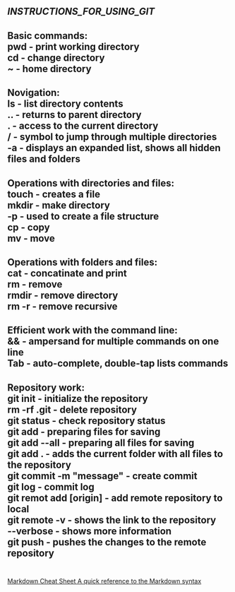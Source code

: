 **_INSTRUCTIONS_FOR_USING_GIT_**
---
Basic commands: 
<br/>
**pwd** - print working directory
<br/>
**cd** - change directory
<br/>
**~** - home directory
<br/>
---
Novigation:
<br/>
**ls** - list directory contents
<br/>
**..** - returns to parent directory
<br/>
**.** - access to the current directory
<br/>
**/** - symbol to jump through multiple directories
<br/>
**-a** - displays an expanded list, shows all hidden files and folders
<br/>
---
Operations with directories and files:
<br/>
**touch** - creates a file
<br/>
**mkdir** - make directory
<br/>
**-p** - used to create a file structure
<br/>
**cp** - copy
<br/>
**mv** - move
<br/>
---
Operations with folders and files:
<br/>
**cat** - concatinate and print
<br/>
**rm** - remove
<br/>
**rmdir** - remove directory
<br/>
**rm -r** - remove recursive
<br/>
---
Efficient work with the command line:
<br/>
**&&** - ampersand for multiple commands on one line
<br/>
**Tab** - auto-complete, double-tap lists commands
<br/>
---
Repository work:
<br/>
**git init** - initialize the repository
<br/>
**rm -rf .git** - delete repository
<br/>
**git status** - check repository status
<br/>
**git add** - preparing files for saving
<br/>
**git add --all** - preparing all files for saving
<br/>
**git add .** - adds the current folder with all files to the repository
<br/>
**git commit -m "message"** - create commit
<br/>
**git log** - commit log
<br/>
**git remot add [origin]** - add remote repository to local
<br/>
**git remote -v** - shows the link to the repository
<br/>
**--verbose** - shows more information
<br/>
**git push** - pushes the changes to the remote repository
<br/>
<br/>
---
[Markdown Cheat Sheet A quick reference to the Markdown syntax](https://www.markdownguide.org/cheat-sheet/ "Guide to Markdown!")
